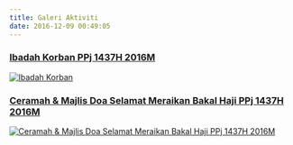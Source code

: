 ```yaml
---
title: Galeri Aktiviti
date: 2016-12-09 00:49:05
---
```

### [Ibadah Korban PPj 1437H 2016M](https://www.flickr.com/photos/38635440@N07/albums/72157673486497604)
[![Ibadah Korban](https://c4.staticflickr.com/6/5756/30628726243_3ea13d4b92_n.jpg)](https://www.flickr.com/photos/38635440@N07/albums/72157673486497604)
### [Ceramah &amp; Majlis Doa Selamat Meraikan Bakal Haji PPj 1437H 2016M](https://www.flickr.com/photos/38635440@N07/sets/72157673487045514/)
[![Ceramah &amp; Majlis Doa Selamat Meraikan Bakal Haji PPj 1437H 2016M](https://c3.staticflickr.com/6/5531/31066849410_713bf7ca3f_n.jpg)](https://www.flickr.com/photos/38635440@N07/sets/72157673487045514/)